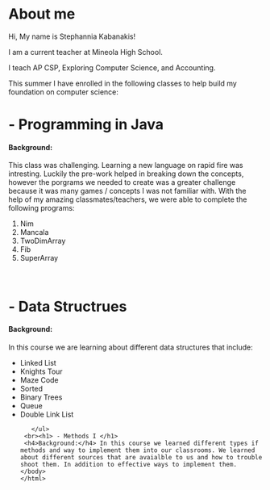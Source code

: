 
<html>
    <head></head>

<body>
    <h1><strong>About me</strong> </h1>
    Hi, My name is Stephannia Kabanakis!

I am a current teacher at Mineola High School. 

I teach AP CSP, Exploring Computer Science, and Accounting.

This summer I have enrolled in the following classes to help build my foundation on computer science:
    <br><h1>  - Programming in Java </h1>
    <h4>Background:</h4> This class was challenging. Learning a new language on rapid fire was intresting. Luckily the pre-work helped in breaking down the concepts, however the porgrams we needed to create was a greater challenge because it was many games / concepts I was not familiar with. With the help of my amazing classmates/teachers, we were able to complete the following programs:
    <br>
    <ol>
    <li>Nim</li>
    <li>Mancala</li>
    <li>TwoDimArray</li>
    <li>Fib</li>
    <li>SuperArray</li>
    
</ol>
    <br> <h1> - Data Structrues </h1>
    <h4>Background:</h4>
    In this course we are learning about different data structures that include:
       <ul>
       <li>Linked List</li>
       <li>Knights Tour</li>
        <li>Maze Code</li>
         <li>Sorted</li>
          <li>Binary Trees</li>
           <li>Queue</li> 
           <li>Double Link List</li>
           
           
       </ul>
     <br><h1> - Methods I </h1>
     <h4>Background:</h4> In this course we learned different types if methods and way to implement them into our classrooms. We learned about different sources that are avaialble to us and how to trouble shoot them. In addition to effective ways to implement them.
    </body>
    </html>
     
